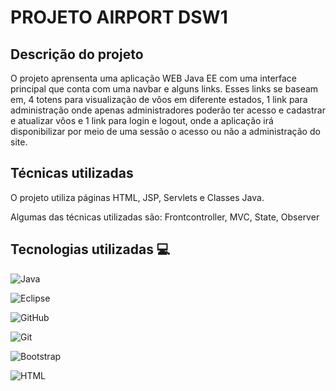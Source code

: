 # PROJETO AIRPORT DSW1

## Descrição do projeto
O projeto aprensenta uma aplicação WEB Java EE com uma interface principal que conta com 
uma navbar e alguns links. Esses links se baseam em, 4 totens para visualização de vôos em diferente estados,
1 link para administração onde apenas administradores poderão ter acesso e cadastrar e atualizar vôos e 1 link
para login e logout, onde a aplicação irá disponibilizar por meio de uma sessão o acesso ou não a administração
do site.

## Técnicas utilizadas
O projeto utiliza páginas HTML, JSP, Servlets e Classes Java.

Algumas das técnicas utilizadas são: Frontcontroller, MVC, State, Observer 

## Tecnologias utilizadas 💻 
![Java](https://img.shields.io/badge/java-%23ED8B00.svg?style=for-the-badge&logo=openjdk&logoColor=white)

![Eclipse](https://img.shields.io/badge/Eclipse-FE7A16.svg?style=for-the-badge&logo=Eclipse&logoColor=white)

![GitHub](https://img.shields.io/badge/GitHub-100000?style=for-the-badge&logo=github&logoColor=white)

![Git](https://img.shields.io/badge/GIT-E44C30?style=for-the-badge&logo=git&logoColor=white)

![Bootstrap](https://img.shields.io/badge/Bootstrap-563D7C?style=for-the-badge&logo=bootstrap&logoColor=white)

![HTML](https://img.shields.io/badge/HTML5-E34F26?style=for-the-badge&logo=html5&logoColor=white)




